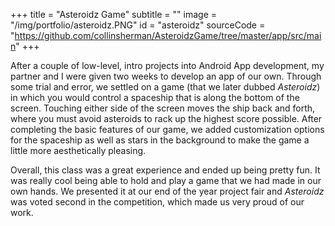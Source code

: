 +++
title = "Asteroidz Game"
subtitle = ""
image = "/img/portfolio/asteroidz.PNG"
id = "asteroidz"
sourceCode = "https://github.com/collinsherman/AsteroidzGame/tree/master/app/src/main"
+++

After a couple of low-level, intro projects into Android App development, my partner and I were given two weeks to develop an app of our own.  Through some trial and error, we settled on a game (that we later dubbed _Asteroidz_) in which you would control a spaceship that is along the bottom of the screen.  Touching either side of the screen moves the ship back and forth, where you must avoid asteroids to rack up the highest score possible.  After completing the basic features of our game, we added customization options for the spaceship as well as stars in the background to make the game a little more aesthetically pleasing.

Overall, this class was a great experience and ended up being pretty fun.  It was really cool being able to hold and play a game that we had made in our own hands.  We presented it at our end of the year project fair and _Asteroidz_ was voted second in the competition, which made us very proud of our work.